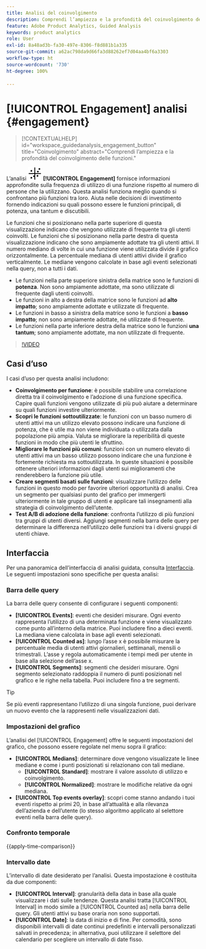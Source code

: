 ```yaml
---
title: Analisi del coinvolgimento
description: Comprendi l’ampiezza e la profondità del coinvolgimento delle funzioni.
feature: Adobe Product Analytics, Guided Analysis
keywords: product analytics
role: User
exl-id: 8a48ad3b-fa30-497e-8306-f8d881b1a335
source-git-commit: a62ac798da9d66fa3d88262ef7d04aa4bf6a3303
workflow-type: ht
source-wordcount: '730'
ht-degree: 100%

---
```


# [!UICONTROL Engagement] analisi {#engagement}

<!-- markdownlint-disable MD034 -->

>[!CONTEXTUALHELP]
>id="workspace_guidedanalysis_engagement_button"
>title="Coinvolgimento"
>abstract="Comprendi l’ampiezza e la profondità del coinvolgimento delle funzioni."

<!-- markdownlint-enable MD034 -->


L’analisi ![EngagementGraph](/help/assets/icons/EngagementGraph.svg) **[!UICONTROL Engagement]** fornisce informazioni approfondite sulla frequenza di utilizzo di una funzione rispetto al numero di persone che la utilizzano. Questa analisi funziona meglio quando si confrontano più funzioni tra loro. Aiuta nelle decisioni di investimento fornendo indicazioni su quali possono essere le funzioni principali, di potenza, una tantum e discutibili.

Le funzioni che si posizionano nella parte superiore di questa visualizzazione indicano che vengono utilizzate di frequente tra gli utenti coinvolti. Le funzioni che si posizionano nella parte destra di questa visualizzazione indicano che sono ampiamente adottate tra gli utenti attivi. Il numero mediano di volte in cui una funzione viene utilizzata divide il grafico orizzontalmente. La percentuale mediana di utenti attivi divide il grafico verticalmente. Le mediane vengono calcolate in base agli eventi selezionati nella query, non a tutti i dati.

* Le funzioni nella parte superiore sinistra della matrice sono le funzioni di **potenza**. Non sono ampiamente adottate, ma sono utilizzate di frequente dagli utenti coinvolti.
* Le funzioni in alto a destra della matrice sono le funzioni ad **alto impatto**; sono ampiamente adottate e utilizzate di frequente.
* Le funzioni in basso a sinistra della matrice sono le funzioni a **basso impatto**; non sono ampiamente adottate, né utilizzate di frequente.
* Le funzioni nella parte inferiore destra della matrice sono le funzioni **una tantum**; sono ampiamente adottate, ma non utilizzate di frequente.

>[!VIDEO](https://video.tv.adobe.com/v/3447475?captions=ita)


## Casi d’uso

I casi d’uso per questa analisi includono:

* **Coinvolgimento per funzione**: è possibile stabilire una correlazione diretta tra il coinvolgimento e l’adozione di una funzione specifica. Capire quali funzioni vengono utilizzate di più può aiutare a determinare su quali funzioni investire ulteriormente.
* **Scopri le funzioni sottoutilizzate**: le funzioni con un basso numero di utenti attivi ma un utilizzo elevato possono indicare una funzione di potenza, che è utile ma non viene individuata o utilizzata dalla popolazione più ampia. Valuta se migliorare la reperibilità di queste funzioni in modo che più utenti le sfruttino.
* **Migliorare le funzioni più comuni**: funzioni con un numero elevato di utenti attivi ma un basso utilizzo possono indicare che una funzione è fortemente richiesta ma sottoutilizzata. In queste situazioni è possibile ottenere ulteriori informazioni dagli utenti sui miglioramenti che renderebbero la funzione più utile.
* **Creare segmenti basati sulle funzioni**: visualizzare l’utilizzo delle funzioni in questo modo per favorire ulteriori opportunità di analisi. Crea un segmento per qualsiasi punto del grafico per immergerti ulteriormente in tale gruppo di utenti e applicare tali insegnamenti alla strategia di coinvolgimento dell’utente.
* **Test A/B di adozione della funzione**: confronta l’utilizzo di più funzioni tra gruppi di utenti diversi. Aggiungi segmenti nella barra delle query per determinare la differenza nell’utilizzo delle funzioni tra i diversi gruppi di utenti chiave.

## Interfaccia

Per una panoramica dell’interfaccia di analisi guidata, consulta [Interfaccia](../overview.md#interface). Le seguenti impostazioni sono specifiche per questa analisi:

### Barra delle query

La barra delle query consente di configurare i seguenti componenti:

* **[!UICONTROL Events]**: eventi che desideri misurare. Ogni evento rappresenta l’utilizzo di una determinata funzione e viene visualizzato come punto all’interno della matrice. Puoi includere fino a dieci eventi. La mediana viene calcolata in base agli eventi selezionati.
* **[!UICONTROL Counted as]**: lungo l’asse x è possibile misurare la percentuale media di utenti attivi giornalieri, settimanali, mensili o trimestrali. L’asse y regola automaticamente i tempi medi per utente in base alla selezione dell’asse x.
* **[!UICONTROL Segments]**: segmenti che desideri misurare. Ogni segmento selezionato raddoppia il numero di punti posizionati nel grafico e le righe nella tabella. Puoi includere fino a tre segmenti.

>[!TIP]
>
>Se più eventi rappresentano l’utilizzo di una singola funzione, puoi derivare un nuovo evento che la rappresenti nelle visualizzazioni dati.

### Impostazioni del grafico

L’analisi del [!UICONTROL Engagement] offre le seguenti impostazioni del grafico, che possono essere regolate nel menu sopra il grafico:

* **[!UICONTROL Medians]**: determinare dove vengono visualizzate le linee mediane e come i punti posizionati si relazionano con tali mediane.
   * **[!UICONTROL Standard]**: mostrare il valore assoluto di utilizzo e coinvolgimento.
   * **[!UICONTROL Normalized]**: mostrare le modifiche relative da ogni mediana.
* **[!UICONTROL Top events overlay]**: scopri come stanno andando i tuoi eventi rispetto ai primi 20, in base all’attualità e alla rilevanza dell’azienda e dell’utente (lo stesso algoritmo applicato al selettore eventi nella barra delle query).

### Confronto temporale

{{apply-time-comparison}}

### Intervallo date

L’intervallo di date desiderato per l’analisi. Questa impostazione è costituita da due componenti:

* **[!UICONTROL Interval]**: granularità della data in base alla quale visualizzare i dati sulle tendenze. Questa analisi tratta [!UICONTROL Interval] in modo simile a [!UICONTROL Counted as] nella barra delle query. Gli utenti attivi su base oraria non sono supportati.
* **[!UICONTROL Date]**: la data di inizio e di fine. Per comodità, sono disponibili intervalli di date continui predefiniti e intervalli personalizzati salvati in precedenza; in alternativa, puoi utilizzare il selettore del calendario per scegliere un intervallo di date fisso.

<!--
## Example

See below for an example of the analysis.

![Enagement compare](../assets/engagement-compare.png)
-->
